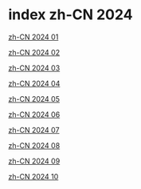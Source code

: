 # index zh-CN 2024

<a href="./01">zh-CN 2024 01</a>

<a href="./02">zh-CN 2024 02</a>

<a href="./03">zh-CN 2024 03</a>

<a href="./04">zh-CN 2024 04</a>

<a href="./05">zh-CN 2024 05</a>

<a href="./06">zh-CN 2024 06</a>

<a href="./07">zh-CN 2024 07</a>

<a href="./08">zh-CN 2024 08</a>

<a href="./09">zh-CN 2024 09</a>

<a href="./10">zh-CN 2024 10</a>
